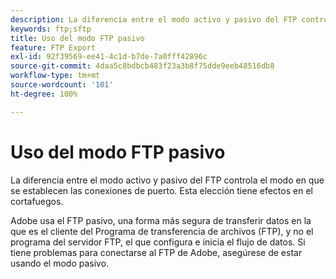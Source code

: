 ```yaml
---
description: La diferencia entre el modo activo y pasivo del FTP controla el modo en que se establecen las conexiones de puerto. Esta elección tiene efectos en el cortafuegos.
keywords: ftp;sftp
title: Uso del modo FTP pasivo
feature: FTP Export
exl-id: 92f39569-ee41-4c1d-b7de-7a0fff42896c
source-git-commit: 4daa5c8bdbcb483f23a3b8f75dde9eeb48516db8
workflow-type: tm+mt
source-wordcount: '101'
ht-degree: 100%

---
```


# Uso del modo FTP pasivo

La diferencia entre el modo activo y pasivo del FTP controla el modo en que se establecen las conexiones de puerto. Esta elección tiene efectos en el cortafuegos.

Adobe usa el FTP pasivo, una forma más segura de transferir datos en la que es el cliente del Programa de transferencia de archivos (FTP), y no el programa del servidor FTP, el que configura e inicia el flujo de datos. Si tiene problemas para conectarse al FTP de Adobe, asegúrese de estar usando el modo pasivo.

